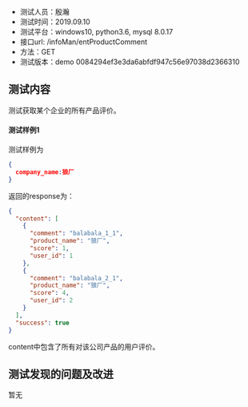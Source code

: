 + 测试人员：殷瀚
+ 测试时间：2019.09.10
+ 测试平台：windows10, python3.6, mysql 8.0.17
+ 接口url: /infoMan/entProductComment
+ 方法：GET
+ 测试版本：demo 0084294ef3e3da6abfdf947c56e97038d2366310

## 测试内容

测试获取某个企业的所有产品评价。

#### 测试样例1

测试样例为

``` json
{
  company_name:狼厂
}
```

返回的response为：

``` json
{
  "content": [
    {
      "comment": "balabala_1_1",
      "product_name": "狼厂",
      "score": 1,
      "user_id": 1
    },
    {
      "comment": "balabala_2_1",
      "product_name": "狼厂",
      "score": 4,
      "user_id": 2
    }
  ],
  "success": true
}
```

content中包含了所有对该公司产品的用户评价。

## 测试发现的问题及改进

暂无
